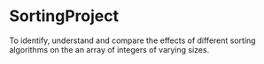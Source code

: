 # SortingProject
To identify, understand and compare the effects of different sorting algorithms on the an array of integers of varying sizes.

